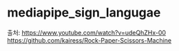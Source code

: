 # mediapipe_sign_langugae

출처:
https://www.youtube.com/watch?v=udeQhZHx-00
https://github.com/kairess/Rock-Paper-Scissors-Machine
